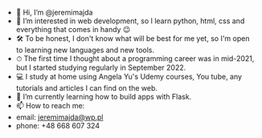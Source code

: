 - 👋 Hi, I’m @jeremimajda
- 👀 I’m interested in web development, so I learn python, html, css and everything that comes in handy 😉 
- 🛠 To be honest, I don't know what will be best for me yet, so I'm open to learning new languages and new tools.
- ⏱ The first time I thought about a programming career was in mid-2021, but I started studying regularly in September 2022. 
- 💻 I study at home using Angela Yu's Udemy courses, You tube, any tutorials and articles I can find on the web.
- 🌱 I’m currently learning how to build apps with Flask.
- 📫 How to reach me:
- email: jeremimajda@wp.pl
- phone: +48 668 607 324


